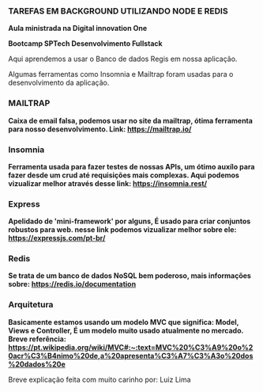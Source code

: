 ### TAREFAS EM BACKGROUND UTILIZANDO NODE E REDIS

**Aula ministrada na Digital innovation One**

**Bootcamp SPTech Desenvolvimento Fullstack**

Aqui aprendemos a usar o Banco de dados Regis em nossa aplicação.

Algumas ferramentas como Insomnia e Mailtrap foram usadas para o desenvolvimento da aplicação.

### MAILTRAP

**Caixa de email falsa, podemos usar no site da mailtrap, ótima ferramenta para nosso desenvolvimento. Link: https://mailtrap.io/**

### Insomnia 

**Ferramenta usada para fazer testes de nossas APIs, um ótimo auxílo para fazer desde um crud até requisições mais complexas. Aqui podemos vizualizar melhor através desse link: https://insomnia.rest/**

### Express

**Apelidado de 'mini-framework' por alguns, É usado para criar conjuntos robustos para web. nesse link podemos vizualizar melhor sobre ele: https://expressjs.com/pt-br/** 

### Redis 

**Se trata de um banco de dados NoSQL bem poderoso, mais informações sobre: https://redis.io/documentation**

### Arquitetura

**Basicamente estamos usando um modelo MVC que significa: Model, Views e Controller, É um modelo muito usado atualmente no mercado. Breve referência: https://pt.wikipedia.org/wiki/MVC#:~:text=MVC%20%C3%A9%20o%20acr%C3%B4nimo%20de,a%20apresenta%C3%A7%C3%A3o%20dos%20dados%20e**

Breve explicação feita com muito carinho por: Luiz Lima